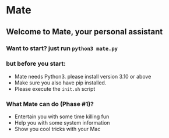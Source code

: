 # Mate

## Welcome to Mate, your personal assistant


### Want to start? just run ```python3 mate.py```


### but before you start:
- Mate needs Python3. please install version 3.10 or above
- Make sure you also have pip installed.
- Please execute the ```init.sh``` script


### What Mate can do (Phase #1)?
- Entertain you with some time killing fun
- Help you with some system information
- Show you cool tricks with your Mac
